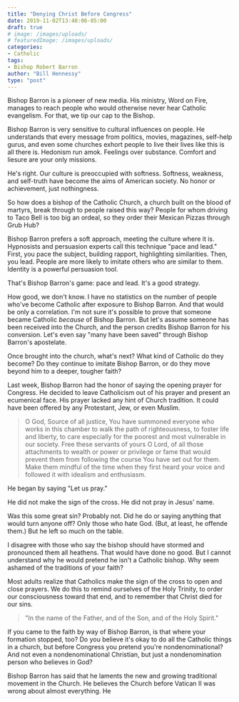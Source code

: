 ```yaml
---
title: "Denying Christ Before Congress"
date: 2019-11-02T13:48:06-05:00
draft: true
# image: /images/uploads/
# featuredImage: /images/uploads/
categories:
- Catholic
tags:
- Bishop Robert Barron
author: "Bill Hennessy"
type: "post"
---
```


Bishop Barron is a pioneer of new media. His ministry, Word on Fire, manages to reach people who would otherwise never hear Catholic evangelism. For that, we tip our cap to the Bishop. 

Bishop Barron is very sensitive to cultural influences on people. He understands that every message from politics, movies, magazines, self-help gurus, and even some churches exhort people to live their lives like this is all there is. Hedonism run amok. Feelings over substance. Comfort and liesure are your only missions. 

He's right. Our culture is preoccupied with softness. Softness, weakness, and self-truth have become the aims of American society. No honor or achievement, just nothingness.

So how does a bishop of the Catholic Church, a church built on the blood of martyrs, break through to people raised this way? People for whom driving to Taco Bell is too big an ordeal, so they order their Mexican Pizzas through Grub Hub? 

Bishop Barron prefers a soft approach, meeting the culture where it is. Hypnosists and persuasion experts call this technique "pace and lead." First, you pace the subject, building rapport, highlighting similarities. Then, you lead. People are more likely to imitate others who are similar to them. Identity is a powerful persuasion tool.

That's Bishop Barron's game: pace and lead. It's a good strategy. 

How good, we don't know. I have no statistics on the number of people who've become Catholic after exposure to Bishop Barron. And that would be only a correlation. I'm not sure it's possible to prove that someone became Catholic *because* of Bishop Barron. But let's assume someone has been received into the Church, and the person credits Bishop Barron for his conversion. Let's even say "many have been saved" through Bishop Barron's apostelate.  

Once brought into the church, what's next? What kind of Catholic do they become? Do they continue to imitate Bishop Barron, or do they move beyond him to a deeper, tougher faith?

Last week, Bishop Barron had the honor of saying the opening prayer for Congress. He decided to leave Catholicism out of his prayer and present an ecumenical face. His prayer lacked any hint of Church tradition. It could have been offered by any Protestant, Jew, or even Muslim.

> O God, Source of all justice, You have summoned everyone who works in this chamber to walk the path of righteousness, to foster life and liberty, to care especially for the poorest and most vulnerable in our society. Free these servants of yours O Lord, of all those attachments to wealth or power or privilege or fame that would prevent them from following the course You have set out for them. Make them mindful of the time when they first heard your voice and followed it with idealism and enthusiasm.

He began by saying "Let us pray." 

He did not make the sign of the cross. He did not pray in Jesus' name.

Was this some great sin? Probably not. Did he do or saying anything that would turn anyone off? Only those who hate God. (But, at least, he offende them.) But he left so much on the table.

I disagree with those who say the bishop should have stormed and pronounced them all heathens. That would have done no good. But I cannot understand why he would pretend he isn't a Catholic bishop. Why seem ashamed of the traditions of your faith? 

Most adults realize that Catholics make the sign of the cross to open and close prayers. We do this to remind ourselves of the Holy Trinity, to order our consciousness toward that end, and to remember that Christ died for our sins. 

> "In the name of the Father, and of the Son, and of the Holy Spirit." 

If you came to the faith by way of Bishop Barron, is that where your formation stopped, too? Do you believe it's okay to do all the Catholic things in a church, but before Congress you pretend you're nondenominational? And not even a nondenominational Christian, but just a nondenomination person who believes in God? 

Bishop Barron has said that he laments the new and growing traditional movement in the Church. He believes the Church before Vatican II was wrong about almost everything. He 